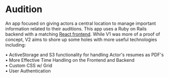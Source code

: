 # Audition

An app focused on giving actors a central location to manage important information related to their auditions. This app uses a  Ruby on Rails backend with a matching [React frontend](https://github.com/QMaximillian/frontend-mod-5-audition). While V1 was more of a proof of concept, V2 aims to shore up some holes with more useful technologies including:

• ActiveStorage and S3 functionality for handling Actor's resumes as PDF's  
• More Effective Time Handling on the Frontend and Backend  
• Custom CSS w/ Grid  
• User Authentication  
